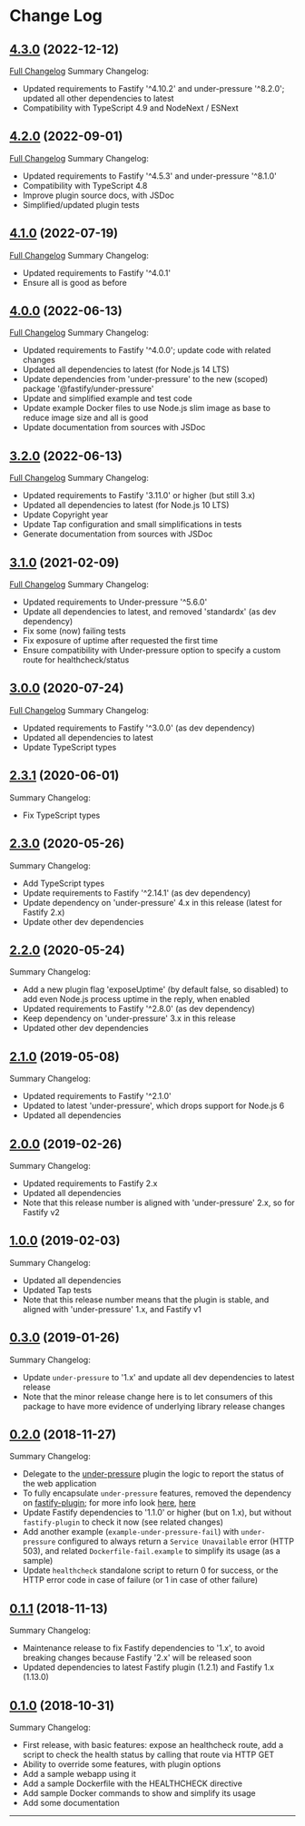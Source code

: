 # Change Log

## [4.3.0](https://github.com/smartiniOnGitHub/fastify-healthcheck/releases/tag/4.3.0) (2022-12-12)
[Full Changelog](https://github.com/smartiniOnGitHub/fastify-healthcheck/compare/4.2.0...4.3.0)
Summary Changelog:
- Updated requirements to Fastify '^4.10.2' and under-pressure '^8.2.0'; 
  updated all other dependencies to latest
- Compatibility with TypeScript 4.9 and NodeNext / ESNext

## [4.2.0](https://github.com/smartiniOnGitHub/fastify-healthcheck/releases/tag/4.2.0) (2022-09-01)
[Full Changelog](https://github.com/smartiniOnGitHub/fastify-healthcheck/compare/4.1.0...4.2.0)
Summary Changelog:
- Updated requirements to Fastify '^4.5.3' and under-pressure '^8.1.0'
- Compatibility with TypeScript 4.8
- Improve plugin source docs, with JSDoc
- Simplified/updated plugin tests

## [4.1.0](https://github.com/smartiniOnGitHub/fastify-healthcheck/releases/tag/4.1.0) (2022-07-19)
[Full Changelog](https://github.com/smartiniOnGitHub/fastify-healthcheck/compare/4.0.0...4.1.0)
Summary Changelog:
- Updated requirements to Fastify '^4.0.1'
- Ensure all is good as before

## [4.0.0](https://github.com/smartiniOnGitHub/fastify-healthcheck/releases/tag/4.0.0) (2022-06-13)
[Full Changelog](https://github.com/smartiniOnGitHub/fastify-healthcheck/compare/3.2.0...4.0.0)
Summary Changelog:
- Updated requirements to Fastify '^4.0.0'; update code with related changes
- Updated all dependencies to latest (for Node.js 14 LTS)
- Update dependencies from 'under-pressure' to the new (scoped) 
  package '@fastify/under-pressure'
- Update and simplified example and test code
- Update example Docker files to use Node.js slim image as base 
  to reduce image size and all is good
- Update documentation from sources with JSDoc

## [3.2.0](https://github.com/smartiniOnGitHub/fastify-healthcheck/releases/tag/3.2.0) (2022-06-13)
[Full Changelog](https://github.com/smartiniOnGitHub/fastify-healthcheck/compare/3.1.0...3.2.0)
Summary Changelog:
- Updated requirements to Fastify '3.11.0' or higher (but still 3.x)
- Updated all dependencies to latest (for Node.js 10 LTS)
- Update Copyright year
- Update Tap configuration and small simplifications in tests
- Generate documentation from sources with JSDoc

## [3.1.0](https://github.com/smartiniOnGitHub/fastify-healthcheck/releases/tag/3.1.0) (2021-02-09)
[Full Changelog](https://github.com/smartiniOnGitHub/fastify-favicon/compare/3.0.0...3.1.0)
Summary Changelog:
- Updated requirements to Under-pressure '^5.6.0'
- Update all dependencies to latest, and removed 'standardx' (as dev dependency)
- Fix some (now) failing tests
- Fix exposure of uptime after requested the first time
- Ensure compatibility with Under-pressure option to specify a custom route for healthcheck/status

## [3.0.0](https://github.com/smartiniOnGitHub/fastify-healthcheck/releases/tag/3.0.0) (2020-07-24)
[Full Changelog](https://github.com/smartiniOnGitHub/fastify-favicon/compare/2.3.1...3.0.0)
Summary Changelog:
- Updated requirements to Fastify '^3.0.0' (as dev dependency)
- Updated all dependencies to latest
- Update TypeScript types

## [2.3.1](https://github.com/smartiniOnGitHub/fastify-healthcheck/releases/tag/2.3.1) (2020-06-01)
Summary Changelog:
- Fix TypeScript types

## [2.3.0](https://github.com/smartiniOnGitHub/fastify-healthcheck/releases/tag/2.3.0) (2020-05-26)
Summary Changelog:
- Add TypeScript types
- Update requirements to Fastify '^2.14.1' (as dev dependency)
- Update dependency on 'under-pressure' 4.x in this release (latest for Fastify 2.x)
- Update other dev dependencies

## [2.2.0](https://github.com/smartiniOnGitHub/fastify-healthcheck/releases/tag/2.2.0) (2020-05-24)
Summary Changelog:
- Add a new plugin flag 'exposeUptime' (by default false, so disabled) 
  to add even Node.js process uptime in the reply, when enabled
- Updated requirements to Fastify '^2.8.0' (as dev dependency)
- Keep dependency on 'under-pressure' 3.x in this release
- Updated other dev dependencies

## [2.1.0](https://github.com/smartiniOnGitHub/fastify-healthcheck/releases/tag/2.1.0) (2019-05-08)
Summary Changelog:
- Updated requirements to Fastify '^2.1.0'
- Updated to latest 'under-pressure', which drops support for Node.js 6
- Updated all dependencies

## [2.0.0](https://github.com/smartiniOnGitHub/fastify-healthcheck/releases/tag/2.0.0) (2019-02-26)
Summary Changelog:
- Updated requirements to Fastify 2.x
- Updated all dependencies
- Note that this release number is aligned with 'under-pressure' 2.x, so for Fastify v2

## [1.0.0](https://github.com/smartiniOnGitHub/fastify-healthcheck/releases/tag/1.0.0) (2019-02-03)
Summary Changelog:
- Updated all dependencies
- Updated Tap tests
- Note that this release number means that the plugin is stable, 
  and aligned with 'under-pressure' 1.x, and Fastify v1

## [0.3.0](https://github.com/smartiniOnGitHub/fastify-healthcheck/releases/tag/0.3.0) (2019-01-26)
Summary Changelog:
- Update `under-pressure` to '1.x' and update all dev dependencies to latest release
- Note that the minor release change here is to let consumers of this package 
  to have more evidence of underlying library release changes

## [0.2.0](https://github.com/smartiniOnGitHub/fastify-healthcheck/releases/tag/0.2.0) (2018-11-27)
Summary Changelog:
- Delegate to the [under-pressure](https://www.npmjs.com/package/under-pressure)
  plugin the logic to report the status of the web application
- To fully encapsulate `under-pressure` features, removed the dependency
  on [fastify-plugin](https://github.com/fastify/fastify-plugin);
  for more info look [here](https://github.com/fastify/fastify/blob/master/docs/Plugins.md#handle-the-scope), 
  [here](https://github.com/fastify/fastify/blob/master/docs/Plugins-Guide.md#how-to-handle-encapsulation-and-distribution)
- Update Fastify dependencies to '1.1.0' or higher (but on 1.x),
  but without `fastify-plugin` to check it now (see related changes)
- Add another example (`example-under-pressure-fail`) with `under-pressure`
  configured to always return a `Service Unavailable` error (HTTP 503),
  and related `Dockerfile-fail.example` to simplify its usage (as a sample)
- Update `healthcheck` standalone script to return 0 for success,
  or the HTTP error code in case of failure (or 1 in case of other failure)

## [0.1.1](https://github.com/smartiniOnGitHub/fastify-healthcheck/releases/tag/0.1.1) (2018-11-13)
Summary Changelog:
- Maintenance release to fix Fastify dependencies to '1.x', 
  to avoid breaking changes because Fastify '2.x' will be released soon
- Updated dependencies to latest Fastify plugin (1.2.1) 
  and Fastify 1.x (1.13.0)

## [0.1.0](https://github.com/smartiniOnGitHub/fastify-healthcheck/releases/tag/0.1.0) (2018-10-31)
Summary Changelog:
- First release, with basic features: 
  expose an healthcheck route,
  add a script to check the health status by calling that route via HTTP GET
- Ability to override some features, with plugin options
- Add a sample webapp using it
- Add a sample Dockerfile with the HEALTHCHECK directive
- Add sample Docker commands to show and simplify its usage
- Add some documentation

----
